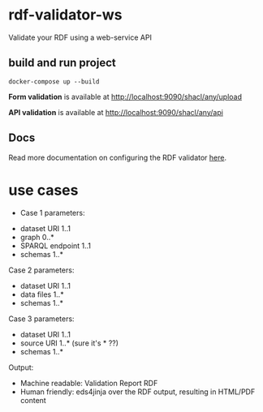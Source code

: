 # rdf-validator-ws

Validate your RDF using a web-service API

## build and run project

```
docker-compose up --build
```

**Form validation** is available at [http://localhost:9090/shacl/any/upload](http://localhost:9090/shacl/any/upload)

**API validation** is available at [http://localhost:9090/shacl/any/api](http://localhost:9090/shacl/any/api)

## Docs

Read more documentation on configuring the RDF validator [here](https://www.itb.ec.europa.eu/docs/guides/latest/validatingRDF/index.html).


# use cases 
* Case 1 parameters:
- dataset URI 1..1
- graph 0..*
- SPARQL endpoint 1..1
- schemas 1..*


Case 2 parameters: 
- dataset URI 1..1
- data files 1..*
- schemas 1..*


Case 3 parameters: 
- dataset URI 1..1
- source URI 1..* (sure it's * ??)
- schemas 1..*

Output:
- Machine readable: Validation Report RDF
- Human friendly: eds4jinja over the RDF output, resulting in HTML/PDF content